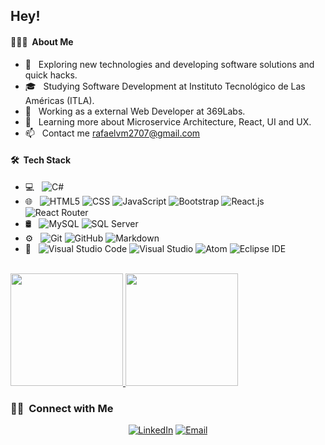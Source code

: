 
## Hey!

#### 👨🏻‍💻 &nbsp;About Me

- 🤔 &nbsp; Exploring new technologies and developing software solutions and quick hacks.
- 🎓 &nbsp; Studying Software Development at Instituto Tecnológico de Las Américas (ITLA).
- 💼 &nbsp; Working as a external Web Developer at 369Labs.
- 🌱 &nbsp; Learning more about Microservice Architecture, React, UI and UX.
- 📫 &nbsp; Contact me rafaelvm2707@gmail.com
<!-- ✍️ &nbsp; Pursuing Graphic Design and Blog Writing as hobbies/side hustles. -->

#### 🛠 &nbsp;Tech Stack

- 💻 &nbsp;
  <!--![Python](https://img.shields.io/badge/-Python-333333?style=flat&logo=python)-->
  <!--![Java](https://img.shields.io/badge/-Java-333333?style=flat&logo=Java&logoColor=007396)-->
  ![C#](https://img.shields.io/badge/-C_Sharp-A8B9CC?style=flat&logo=C&logoColor=000000)
- 🌐 &nbsp;
  ![HTML5](https://img.shields.io/badge/-HTML5-E34F26?style=flat&logo=HTML5&logoColor=ffffff)
  ![CSS](https://img.shields.io/badge/-CSS3-1572B6?style=flat&logo=CSS3&logoColor=ffffff)
  ![JavaScript](https://img.shields.io/badge/-JavaScript-F7DF1E?style=flat&logo=javascript&logoColor=000000)
  ![Bootstrap](https://img.shields.io/badge/-Bootstrap-563D7C?style=flat&logo=Bootstrap&logoColor=ffffff)
  <!--![Node.js](https://img.shields.io/badge/-Node.js-333333?style=flat&logo=node.js)-->
  ![React.js](https://img.shields.io/badge/-React_js-61DAFB?style=flat&logo=react&logoColor=000000)
  ![React Router](https://img.shields.io/badge/-React_Router-CA4245?style=flat&logo=React-Router&logoColor=ffffff)
- 🛢 &nbsp;
  ![MySQL](https://img.shields.io/badge/-MySQL-4479A1?style=flat&logo=MySQL&logoColor=ffffff)
  ![SQL Server](https://img.shields.io/badge/-Microsoft_SQL_Server-CC2927?style=flat&logo=Microsoft-SQL-Server&logoColor=ffffff)
- ⚙️ &nbsp;
  ![Git](https://img.shields.io/badge/-Git-F05032?style=flat&logo=Git&logoColor=ffffff)
  ![GitHub](https://img.shields.io/badge/-GitHub-181717?style=flat&logo=GitHub&logoColor=ffffff)
  ![Markdown](https://img.shields.io/badge/-Markdown-000000?style=flat&logo=Markdown&logoColor=ffffff)
- 🔧 &nbsp;
  ![Visual Studio Code](https://img.shields.io/badge/-Visual_Studio_Code-007ACC?style=flat&logo=Visual-Studio-Code&logoColor=ffffff)
  ![Visual Studio](https://img.shields.io/badge/-Visual_Studio-5C2D91?style=flat&logo=Visual-Studio&logoColor=ffffff)
  ![Atom](https://img.shields.io/badge/-Atom-66595C?style=flat&logo=Atom&logoColor=ffffff)
  ![Eclipse IDE](https://img.shields.io/badge/-Eclipse_IDE-2C2255?style=flat&logo=Eclipse-IDE&logoColor=ffffff)
<!-- 🖥 &nbsp;
  ![Illustrator](https://img.shields.io/badge/-Illustrator-333333?style=flat&logo=adobe-illustrator)
  ![Photoshop](https://img.shields.io/badge/-Photoshop-333333?style=flat&logo=adobe-photoshop)
  ![InDesign](https://img.shields.io/badge/-InDesign-333333?style=flat&logo=adobe-indesign)-->

<br/>

<a href="https://github.com/AVS1508">
  <img height="180em" src="https://github-readme-stats.vercel.app/api?username=rafavilomar&theme=buefy&show_icons=true" />
  <img height="180em" src="https://github-readme-stats.vercel.app/api/top-langs/?username=rafavilomar&theme=buefy&layout=compact" />
</a>

<br/>

<h3> 🤝🏻 &nbsp;Connect with Me </h3>

<p align="center">
<!--<a href="https://www.adityavsingh.com/"><img alt="Website" src="https://img.shields.io/badge/Website-www.adityavsingh.com-blue?style=flat-square&logo=google-chrome"></a>-->
<a href="https://www.linkedin.com/in/rafael-vilomar-165536174/"><img alt="LinkedIn" src="http://img.shields.io/badge/LinkedIn-Rafael%20Vilomar-black?style=flat-square&logo=LinkedIn&labelColor=0077B5&logoColor=ffffff"></a>
<!--<a href="https://www.instagram.com/adityavs_/"><img alt="Instagram" src="https://img.shields.io/badge/Instagram-adityavs__-blue?style=flat-square&logo=instagram"></a>-->
<a href="mailto:rafaelvm2707@gmail.com"><img alt="Email" src="http://img.shields.io/badge/Gmail-rafaelvm2707@gmail.com-black?style=flat-square&logo=Gmail&labelColor=D14836&logoColor=ffffff"></a>
</p>

    
<!--
**RafaelVilomar/RafaelVilomar** is a ✨ _special_ ✨ repository because its `README.md` (this file) appears on your GitHub profile.

Here are some ideas to get you started:

- 🔭 I’m currently working on ...
- 🌱 I’m currently learning ...
- 👯 I’m looking to collaborate on ...
- 🤔 I’m looking for help with ...
- 💬 Ask me about ...
- 📫 How to reach me: ...
- 😄 Pronouns: ...
- ⚡ Fun fact: ...
-->
